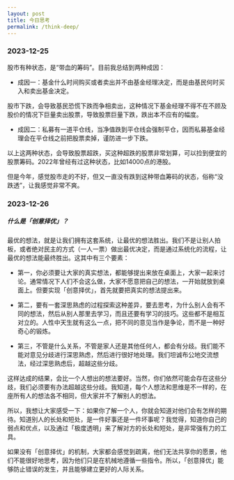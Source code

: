 ```yaml
---
layout: post
title: 今日思考
permalink: /think-deep/
---
```




### 2023-12-25

股市有种状态，是“带血的筹码”。目前我总结到两种成因：

- 成因一：基金什么时间购买或者卖出并不由基金经理决定，而是由基民何时买入和卖出基金决定。

股市下跌，会导致基民恐慌下跌而争相卖出，这种情况下基金经理不得不在不顾及股价的情况下巨量卖出股票，导致股票巨量下跌，跌出本不应有的幅度。

- 成因二：私募有一道平仓线，当净值跌到平仓线会强制平仓，因而私募基金经理会在平仓线之前把股票卖掉，谨防进一步下跌。

以上这两种状态，会导致股票超跌，买这种超跌的股票非常划算，可以捡到便宜的股票筹码。2022年曾经有过这种状态，比如14000点的港股。

但是今年，感觉股市走的不好，但又一直没有跌到这种带血筹码的状态，俗称“没跌透”，让我感觉非常不爽。

### 2023-12-26

##### 什么是「创意择优」？

最优的想法，就是让我们拥有这套系统，让最优的想法胜出。我们不是让别人拍板，或者绝对民主的方式（一人一票）做出最优决定，而是通过系统化的流程，让最优的想法能最终胜出。这其中有三个要素：

- 第一，你必须要让大家的真实想法，都能够提出来放在桌面上，大家一起来讨论。通常情况下人们不会这么做，大家不愿意把自己的想法，一开始就放到桌面上。但要实现「创意择优」，首先就要把真实的想法提出来。

- 第二，要有一套深思熟虑的过程探索这种差异，要去思考，为什么别人会有不同的想法，然后从别人那里去学习，而且还要有学习的技巧。这些都不是相互对立的。人性中天生就有这么一点，把不同的意见当作是争论，而不是一种好奇心的锻炼。

- 第三，不管是什么关系，不管是家人还是其他任何人，都会有分歧。我们能不能对意见分歧进行深思熟虑，然后进行很好地处理。我们坦诚布公地交流想法，经过深思熟虑后，超越这些分歧。

这样达成的结果，会比一个人想出的想法要好。当然，你们依然可能会存在这些分歧，我们必须要有办法超越这些分歧。我知道，每个人想法和思维是不一样的，在座所有人的想法各不相同，但大家并不了解别人的想法。

所以，我想让大家感受一下：如果你了解一个人，你就会知道对他们会有怎样的期待。知道别人的长处和短处，是一件好事还是一件坏事呢？我觉得，知道你自己的弱点和优点，以及通过「极度透明」来了解对方的长处和短处，是非常强有力的工具。

如果没有「创意择优」的机制，大家都会感觉到疏离，他们无法共享你的愿景，他们不能很好地思考，因为他们只是在机械地遵循一些指令。所以，「创意择优」能够防止错误的发生，并且能够建立更好的人际关系。
